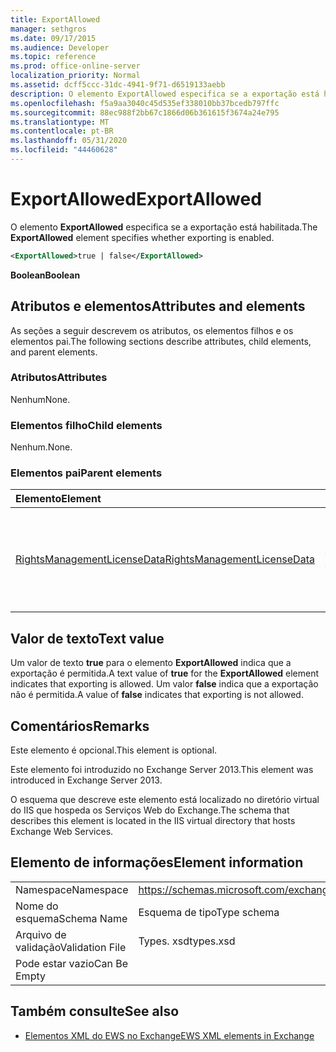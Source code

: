 ```yaml
---
title: ExportAllowed
manager: sethgros
ms.date: 09/17/2015
ms.audience: Developer
ms.topic: reference
ms.prod: office-online-server
localization_priority: Normal
ms.assetid: dcff5ccc-31dc-4941-9f71-d6519133aebb
description: O elemento ExportAllowed especifica se a exportação está habilitada.
ms.openlocfilehash: f5a9aa3040c45d535ef338010bb37bcedb797ffc
ms.sourcegitcommit: 88ec988f2bb67c1866d06b361615f3674a24e795
ms.translationtype: MT
ms.contentlocale: pt-BR
ms.lasthandoff: 05/31/2020
ms.locfileid: "44460628"
---
```

# <a name="exportallowed"></a><span data-ttu-id="a30ed-103">ExportAllowed</span><span class="sxs-lookup"><span data-stu-id="a30ed-103">ExportAllowed</span></span>

<span data-ttu-id="a30ed-104">O elemento **ExportAllowed** especifica se a exportação está habilitada.</span><span class="sxs-lookup"><span data-stu-id="a30ed-104">The **ExportAllowed** element specifies whether exporting is enabled.</span></span> 
  
```XML
<ExportAllowed>true | false</ExportAllowed>
```

 <span data-ttu-id="a30ed-105">**Boolean**</span><span class="sxs-lookup"><span data-stu-id="a30ed-105">**Boolean**</span></span>
## <a name="attributes-and-elements"></a><span data-ttu-id="a30ed-106">Atributos e elementos</span><span class="sxs-lookup"><span data-stu-id="a30ed-106">Attributes and elements</span></span>

<span data-ttu-id="a30ed-107">As seções a seguir descrevem os atributos, os elementos filhos e os elementos pai.</span><span class="sxs-lookup"><span data-stu-id="a30ed-107">The following sections describe attributes, child elements, and parent elements.</span></span>
  
### <a name="attributes"></a><span data-ttu-id="a30ed-108">Atributos</span><span class="sxs-lookup"><span data-stu-id="a30ed-108">Attributes</span></span>

<span data-ttu-id="a30ed-109">Nenhum</span><span class="sxs-lookup"><span data-stu-id="a30ed-109">None.</span></span>
  
### <a name="child-elements"></a><span data-ttu-id="a30ed-110">Elementos filho</span><span class="sxs-lookup"><span data-stu-id="a30ed-110">Child elements</span></span>

<span data-ttu-id="a30ed-111">Nenhum.</span><span class="sxs-lookup"><span data-stu-id="a30ed-111">None.</span></span>
  
### <a name="parent-elements"></a><span data-ttu-id="a30ed-112">Elementos pai</span><span class="sxs-lookup"><span data-stu-id="a30ed-112">Parent elements</span></span>

|<span data-ttu-id="a30ed-113">**Elemento**</span><span class="sxs-lookup"><span data-stu-id="a30ed-113">**Element**</span></span>|<span data-ttu-id="a30ed-114">**Descrição**</span><span class="sxs-lookup"><span data-stu-id="a30ed-114">**Description**</span></span>|
|:-----|:-----|
|[<span data-ttu-id="a30ed-115">RightsManagementLicenseData</span><span class="sxs-lookup"><span data-stu-id="a30ed-115">RightsManagementLicenseData</span></span>](rightsmanagementlicensedata.md) <br/> |<span data-ttu-id="a30ed-116">Especifica informações sobre a licença de gerenciamento de direitos.</span><span class="sxs-lookup"><span data-stu-id="a30ed-116">Specifies information about the rights management license.</span></span>  <br/> |
   
## <a name="text-value"></a><span data-ttu-id="a30ed-117">Valor de texto</span><span class="sxs-lookup"><span data-stu-id="a30ed-117">Text value</span></span>

<span data-ttu-id="a30ed-118">Um valor de texto **true** para o elemento **ExportAllowed** indica que a exportação é permitida.</span><span class="sxs-lookup"><span data-stu-id="a30ed-118">A text value of **true** for the **ExportAllowed** element indicates that exporting is allowed.</span></span> <span data-ttu-id="a30ed-119">Um valor **false** indica que a exportação não é permitida.</span><span class="sxs-lookup"><span data-stu-id="a30ed-119">A value of **false** indicates that exporting is not allowed.</span></span> 
  
## <a name="remarks"></a><span data-ttu-id="a30ed-120">Comentários</span><span class="sxs-lookup"><span data-stu-id="a30ed-120">Remarks</span></span>

<span data-ttu-id="a30ed-121">Este elemento é opcional.</span><span class="sxs-lookup"><span data-stu-id="a30ed-121">This element is optional.</span></span>
  
<span data-ttu-id="a30ed-122">Este elemento foi introduzido no Exchange Server 2013.</span><span class="sxs-lookup"><span data-stu-id="a30ed-122">This element was introduced in Exchange Server 2013.</span></span>
  
<span data-ttu-id="a30ed-123">O esquema que descreve este elemento está localizado no diretório virtual do IIS que hospeda os Serviços Web do Exchange.</span><span class="sxs-lookup"><span data-stu-id="a30ed-123">The schema that describes this element is located in the IIS virtual directory that hosts Exchange Web Services.</span></span>
  
## <a name="element-information"></a><span data-ttu-id="a30ed-124">Elemento de informações</span><span class="sxs-lookup"><span data-stu-id="a30ed-124">Element information</span></span>

|||
|:-----|:-----|
|<span data-ttu-id="a30ed-125">Namespace</span><span class="sxs-lookup"><span data-stu-id="a30ed-125">Namespace</span></span>  <br/> |https://schemas.microsoft.com/exchange/services/2006/types  <br/> |
|<span data-ttu-id="a30ed-126">Nome do esquema</span><span class="sxs-lookup"><span data-stu-id="a30ed-126">Schema Name</span></span>  <br/> |<span data-ttu-id="a30ed-127">Esquema de tipo</span><span class="sxs-lookup"><span data-stu-id="a30ed-127">Type schema</span></span>  <br/> |
|<span data-ttu-id="a30ed-128">Arquivo de validação</span><span class="sxs-lookup"><span data-stu-id="a30ed-128">Validation File</span></span>  <br/> |<span data-ttu-id="a30ed-129">Types. xsd</span><span class="sxs-lookup"><span data-stu-id="a30ed-129">types.xsd</span></span>  <br/> |
|<span data-ttu-id="a30ed-130">Pode estar vazio</span><span class="sxs-lookup"><span data-stu-id="a30ed-130">Can Be Empty</span></span>  <br/> ||
   
## <a name="see-also"></a><span data-ttu-id="a30ed-131">Também consulte</span><span class="sxs-lookup"><span data-stu-id="a30ed-131">See also</span></span>



- [<span data-ttu-id="a30ed-132">Elementos XML do EWS no Exchange</span><span class="sxs-lookup"><span data-stu-id="a30ed-132">EWS XML elements in Exchange</span></span>](ews-xml-elements-in-exchange.md)

